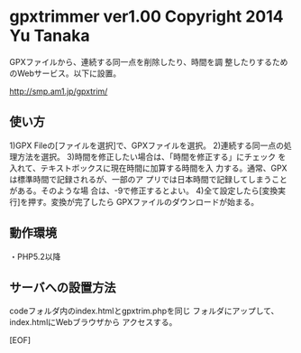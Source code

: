 gpxtrimmer ver1.00
Copyright 2014 Yu Tanaka
==========

GPXファイルから、連続する同一点を削除したり、時間を調
整したりするためのWebサービス。以下に設置。

http://smp.am1.jp/gpxtrim/

## 使い方
1)GPX Fileの[ファイルを選択]で、GPXファイルを選択。
2)連続する同一点の処理方法を選択。
3)時間を修正したい場合は、「時間を修正する」にチェック
を入れて、テキストボックスに現在時間に加算する時間を入
力する。通常、GPXは標準時間で記録されるが、一部のア
プリでは日本時間で記録してしまうことがある。そのような場
合は、-9で修正するとよい。
4)全て設定したら[変換実行]を押す。変換が完了したら
GPXファイルのダウンロードが始まる。

## 動作環境
・PHP5.2以降

## サーバへの設置方法
codeフォルダ内のindex.htmlとgpxtrim.phpを同じ
フォルダにアップして、index.htmlにWebブラウザから
アクセスする。

[EOF]
